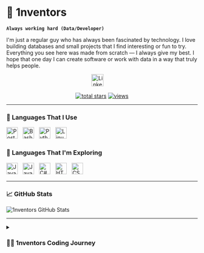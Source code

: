 # 🥊 1nventors

**`Always working hard (Data/Developer)`**

I'm just a regular guy who has always been fascinated by technology. I love building databases and small projects that I find interesting or fun to try. Everything you see here was made from scratch — I always give my best. I hope that one day I can create software or work with data in a way that truly helps people.

<p align="center">
  <a href="https://www.linkedin.com/in/israel-pereira-batista-belchior-de-lima-42b9b9207/?locale=en_US"><img width="32px" alt="LinkedIn" title="LinkedIn" src="https://i.imgur.com/yRpa1dQ.png"/></a>
  &#8287;&#8287;&#8287;&#8287;&#8287;
</p>

<p align="center">
  <a href="https://github.com/1nventors?tab=repositories&sort=stargazers">
    <img alt="total stars" title="Total stars" src="https://custom-icon-badges.demolab.com/github/stars/1nventors?color=55960c&style=for-the-badge&labelColor=488207&logo=star"/></a>
  <a href="https://github.com/1nventors/Simple-View-Counter">
    <img alt="views" title="GitHub profile views" src="https://freshidea.com/jonah/app/1nventors-profile-views"/></a>
</p>

---

### 🧰 Languages That I Use

<img align="left" width="30px" alt="PostgreSQL" style="padding-right:10px;" src="https://cdn.jsdelivr.net/gh/devicons/devicon@latest/icons/postgresql/postgresql-original-wordmark.svg" />
<img align="left" width="30px" alt="Bash" style="padding-right:10px;" src="https://cdn.jsdelivr.net/gh/devicons/devicon@latest/icons/bash/bash-original.svg" />
<img align="left" width="30px" alt="Python" style="padding-right:10px;" src="https://cdn.jsdelivr.net/gh/devicons/devicon@latest/icons/python/python-original.svg" />
<img align="left" width="30px" alt="Linux" style="padding-right:10px;" src="https://cdn.jsdelivr.net/gh/devicons/devicon@latest/icons/linux/linux-original.svg" />

<br><br>

### 🧪 Languages That I'm Exploring

<img align="left" width="30px" alt="Java" style="padding-right:10px;" src="https://cdn.jsdelivr.net/gh/devicons/devicon@latest/icons/java/java-original-wordmark.svg" />
<img align="left" width="30px" alt="JavaScript" style="padding-right:10px;" src="https://cdn.jsdelivr.net/gh/devicons/devicon@latest/icons/javascript/javascript-original.svg" />
<img align="left" width="30px" alt="C#" style="padding-right:10px;" src="https://cdn.jsdelivr.net/gh/devicons/devicon@latest/icons/csharp/csharp-original.svg" />
<img align="left" width="30px" alt="HTML" style="padding-right:10px;" src="https://cdn.jsdelivr.net/gh/devicons/devicon@latest/icons/html5/html5-original-wordmark.svg" />
<img align="left" width="30px" alt="CSS" style="padding-right:10px;" src="https://cdn.jsdelivr.net/gh/devicons/devicon@latest/icons/css3/css3-original.svg" />

<br><br>

---

### 📈 GitHub Stats

![1nventors GitHub Stats](https://github-readme-stats.vercel.app/api?username=1nventors&show_icons=true&theme=shades-of-purple)

---

<details>
  <summary><h3>👨‍💻 1nventors Coding Journey</h3></summary>

Since I was a kid, I was always curious about how technology works. As the world became more digital, with things like Wi-Fi, Bluetooth, and smart devices, my interest grew even more.

That curiosity eventually led me into the world of gaming. I fell in love with the experiences that games provided, and one day I discovered that I could actually create games too. That realization changed everything — I knew I wanted to learn programming.

I started studying, mostly on my own, and eventually found freeCodeCamp. Their courses helped me a lot — they gave me structure, motivation, and confidence. I’m extremely grateful to them and hope that someday I can give back to the community just like they helped me.

Today, I’m still learning, still building, and still pushing forward with every line of code.

</details>
